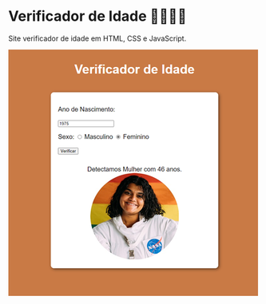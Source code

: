 # Verificador de Idade 🧒🧔👩🧓

<p>Site verificador de idade em HTML, CSS e JavaScript.</p>

<img src="idade.png">
